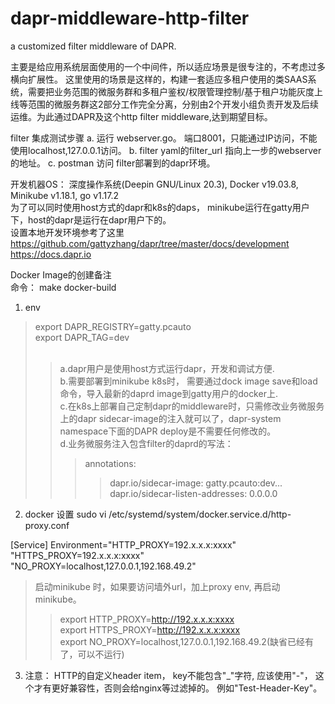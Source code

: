 # dapr-middleware-http-filter
a customized filter middleware of DAPR.

主要是给应用系统层面使用的一个中间件，所以适应场景是很专注的，不考虑过多横向扩展性。
这里使用的场景是这样的，构建一套适应多租户使用的类SAAS系统，需要把业务范围的微服务群和多租户鉴权/权限管理控制/基于租户功能灰度上线等范围的微服务群这2部分工作完全分离，分别由2个开发小组负责开发及后续运维。为此通过DAPR及这个http filter middleware,达到期望目标。

filter 集成测试步骤
a. 运行 webserver.go。 端口8001，只能通过IP访问，不能使用localhost,127.0.0.1访问。
b. filter yaml的filter_url 指向上一步的webserver的地址。
c. postman 访问 filter部署到的dapr环境。


开发机器OS： 深度操作系统(Deepin GNU/Linux 20.3), Docker v19.03.8, Minikube v1.18.1, go v1.17.2<br>
为了可以同时使用host方式的dapr和k8s的daps， minikube运行在gatty用户下，host的dapr是运行在dapr用户下的。<br>
设置本地开发环境参考了这里<br>
    https://github.com/gattyzhang/dapr/tree/master/docs/development<br>
    https://docs.dapr.io


Docker Image的创建备注<br>
命令： make docker-build
1. env<br>   
>export DAPR_REGISTRY=gatty.pcauto<br>
>export DAPR_TAG=dev<br><br>
>>a.dapr用户是使用host方式运行dapr，开发和调试方便.<br>
>>b.需要部署到minikube k8s时， 需要通过dock image save和load命令，导入最新的daprd image到gatty用户的docker上.<br>
>>c.在k8s上部署自己定制dapr的middleware时，只需修改业务微服务上的dapr sidecar-image的注入就可以了，dapr-system namespace下面的DAPR deploy是不需要任何修改的。<br>
>>d.业务微服务注入包含filter的daprd的写法：<br>
>>>annotations:<br>
>>>>dapr.io/sidecar-image: gatty.pcauto:dev...<br>
>>>>dapr.io/sidecar-listen-addresses: 0.0.0.0


2. docker 设置
sudo vi /etc/systemd/system/docker.service.d/http-proxy.conf<br>

[Service]
Environment="HTTP_PROXY=192.x.x.x:xxxx" "HTTPS_PROXY=192.x.x.x:xxxx" "NO_PROXY=localhost,127.0.0.1,192.168.49.2"

>启动minikube 时，如果要访问墙外url，加上proxy env, 再启动minikube。<br>
>>export HTTP_PROXY=http://192.x.x.x:xxxx<br>
>>export HTTPS_PROXY=http://192.x.x.x:xxxx<br>
>>export NO_PROXY=localhost,127.0.0.1,192.168.49.2(缺省已经有了，可以不运行)<br>


3. 注意：
HTTP的自定义header item， key不能包含"_"字符, 应该使用"-"， 这个才有更好兼容性，否则会给nginx等过滤掉的。 例如"Test-Header-Key"。
